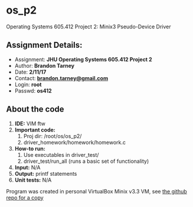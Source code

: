 # os_p2
Operating Systems 605.412 Project 2: Minix3 Pseudo-Device Driver

## Assignment Details:
- Assignment: **JHU Operating Systems 605.412 Project 2**
- Author: **Brandon Tarney**
- Date: **2/11/17**
- Contact: **brandon.tarney@gmail.com**
- Login: **root**
- Passwd: **os412**

## About the code
1. **IDE:** VIM ftw
1. **Important code:** 
   1. Proj dir: /root/os/os_p2/
   1. driver_homework/homework/homework.c
1. **How-to run:**
   1. Use executables in driver_test/
   1. driver_test/run_all   (runs a basic set of functionality)
1. **Input:** N/A
1. **Output:** printf statements
1. **Unit tests:** N/A

Program was created in personal VirtualBox Minix v3.3 VM, see [the github repo for a copy](https://github.com/1amBulletproof/OS_P1)

